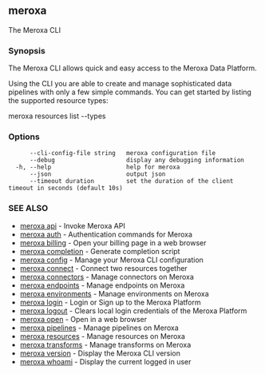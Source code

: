 ## meroxa

The Meroxa CLI

### Synopsis

The Meroxa CLI allows quick and easy access to the Meroxa Data Platform.

Using the CLI you are able to create and manage sophisticated data pipelines
with only a few simple commands. You can get started by listing the supported
resource types:

meroxa resources list --types


### Options

```
      --cli-config-file string   meroxa configuration file
      --debug                    display any debugging information
  -h, --help                     help for meroxa
      --json                     output json
      --timeout duration         set the duration of the client timeout in seconds (default 10s)
```

### SEE ALSO

* [meroxa api](meroxa_api.md)	 - Invoke Meroxa API
* [meroxa auth](meroxa_auth.md)	 - Authentication commands for Meroxa
* [meroxa billing](meroxa_billing.md)	 - Open your billing page in a web browser
* [meroxa completion](meroxa_completion.md)	 - Generate completion script
* [meroxa config](meroxa_config.md)	 - Manage your Meroxa CLI configuration
* [meroxa connect](meroxa_connect.md)	 - Connect two resources together
* [meroxa connectors](meroxa_connectors.md)	 - Manage connectors on Meroxa
* [meroxa endpoints](meroxa_endpoints.md)	 - Manage endpoints on Meroxa
* [meroxa environments](meroxa_environments.md)	 - Manage environments on Meroxa
* [meroxa login](meroxa_login.md)	 - Login or Sign up to the Meroxa Platform
* [meroxa logout](meroxa_logout.md)	 - Clears local login credentials of the Meroxa Platform
* [meroxa open](meroxa_open.md)	 - Open in a web browser
* [meroxa pipelines](meroxa_pipelines.md)	 - Manage pipelines on Meroxa
* [meroxa resources](meroxa_resources.md)	 - Manage resources on Meroxa
* [meroxa transforms](meroxa_transforms.md)	 - Manage transforms on Meroxa
* [meroxa version](meroxa_version.md)	 - Display the Meroxa CLI version
* [meroxa whoami](meroxa_whoami.md)	 - Display the current logged in user


